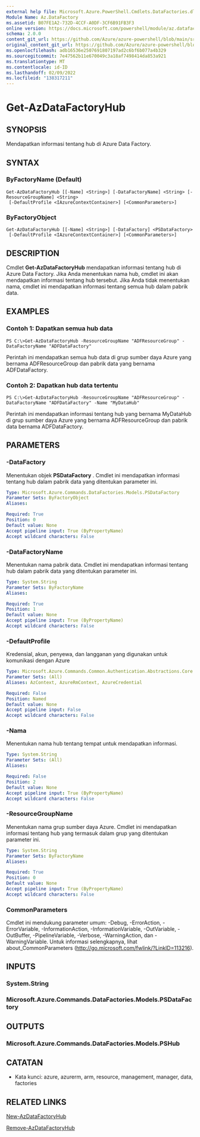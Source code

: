 ```yaml
---
external help file: Microsoft.Azure.PowerShell.Cmdlets.DataFactories.dll-Help.xml
Module Name: Az.DataFactory
ms.assetid: B07FE1A2-732D-4CCF-A0DF-3CF6B91FB3F3
online version: https://docs.microsoft.com/powershell/module/az.datafactory/get-azdatafactoryhub
schema: 2.0.0
content_git_url: https://github.com/Azure/azure-powershell/blob/main/src/DataFactory/DataFactoryV2/help/Get-AzDataFactoryHub.md
original_content_git_url: https://github.com/Azure/azure-powershell/blob/main/src/DataFactory/DataFactoryV2/help/Get-AzDataFactoryHub.md
ms.openlocfilehash: adb16536e2507691807197ad2c6bf6b077a4b329
ms.sourcegitcommit: 7e47562b11e670049c3a18af7498414da853a921
ms.translationtype: MT
ms.contentlocale: id-ID
ms.lasthandoff: 02/09/2022
ms.locfileid: "138317211"
---
```

# Get-AzDataFactoryHub

## SYNOPSIS
Mendapatkan informasi tentang hub di Azure Data Factory.

## SYNTAX

### ByFactoryName (Default)
```
Get-AzDataFactoryHub [[-Name] <String>] [-DataFactoryName] <String> [-ResourceGroupName] <String>
 [-DefaultProfile <IAzureContextContainer>] [<CommonParameters>]
```

### ByFactoryObject
```
Get-AzDataFactoryHub [[-Name] <String>] [-DataFactory] <PSDataFactory>
 [-DefaultProfile <IAzureContextContainer>] [<CommonParameters>]
```

## DESCRIPTION
Cmdlet **Get-AzDataFactoryHub** mendapatkan informasi tentang hub di Azure Data Factory.
Jika Anda menentukan nama hub, cmdlet ini akan mendapatkan informasi tentang hub tersebut.
Jika Anda tidak menentukan nama, cmdlet ini mendapatkan informasi tentang semua hub dalam pabrik data.

## EXAMPLES

### Contoh 1: Dapatkan semua hub data
```
PS C:\>Get-AzDataFactoryHub -ResourceGroupName "ADFResourceGroup" -DataFactoryName "ADFDataFactory"
```

Perintah ini mendapatkan semua hub data di grup sumber daya Azure yang bernama ADFResourceGroup dan pabrik data yang bernama ADFDataFactory.

### Contoh 2: Dapatkan hub data tertentu
```
PS C:\>Get-AzDataFactoryHub -ResourceGroupName "ADFResourceGroup" -DataFactoryName "ADFDataFactory" -Name "MyDataHub"
```

Perintah ini mendapatkan informasi tentang hub yang bernama MyDataHub di grup sumber daya Azure yang bernama ADFResourceGroup dan pabrik data bernama ADFDataFactory.

## PARAMETERS

### -DataFactory
Menentukan objek **PSDataFactory** .
Cmdlet ini mendapatkan informasi tentang hub dalam pabrik data yang ditentukan parameter ini.

```yaml
Type: Microsoft.Azure.Commands.DataFactories.Models.PSDataFactory
Parameter Sets: ByFactoryObject
Aliases:

Required: True
Position: 0
Default value: None
Accept pipeline input: True (ByPropertyName)
Accept wildcard characters: False
```

### -DataFactoryName
Menentukan nama pabrik data.
Cmdlet ini mendapatkan informasi tentang hub dalam pabrik data yang ditentukan parameter ini.

```yaml
Type: System.String
Parameter Sets: ByFactoryName
Aliases:

Required: True
Position: 1
Default value: None
Accept pipeline input: True (ByPropertyName)
Accept wildcard characters: False
```

### -DefaultProfile
Kredensial, akun, penyewa, dan langganan yang digunakan untuk komunikasi dengan Azure

```yaml
Type: Microsoft.Azure.Commands.Common.Authentication.Abstractions.Core.IAzureContextContainer
Parameter Sets: (All)
Aliases: AzContext, AzureRmContext, AzureCredential

Required: False
Position: Named
Default value: None
Accept pipeline input: False
Accept wildcard characters: False
```

### -Nama
Menentukan nama hub tentang tempat untuk mendapatkan informasi.

```yaml
Type: System.String
Parameter Sets: (All)
Aliases:

Required: False
Position: 2
Default value: None
Accept pipeline input: True (ByPropertyName)
Accept wildcard characters: False
```

### -ResourceGroupName
Menentukan nama grup sumber daya Azure.
Cmdlet ini mendapatkan informasi tentang hub yang termasuk dalam grup yang ditentukan parameter ini.

```yaml
Type: System.String
Parameter Sets: ByFactoryName
Aliases:

Required: True
Position: 0
Default value: None
Accept pipeline input: True (ByPropertyName)
Accept wildcard characters: False
```

### CommonParameters
Cmdlet ini mendukung parameter umum: -Debug, -ErrorAction, -ErrorVariable, -InformationAction, -InformationVariable, -OutVariable, -OutBuffer, -PipelineVariable, -Verbose, -WarningAction, dan -WarningVariable. Untuk informasi selengkapnya, lihat about_CommonParameters (http://go.microsoft.com/fwlink/?LinkID=113216).

## INPUTS

### System.String

### Microsoft.Azure.Commands.DataFactories.Models.PSDataFactory

## OUTPUTS

### Microsoft.Azure.Commands.DataFactories.Models.PSHub

## CATATAN
* Kata kunci: azure, azurerm, arm, resource, management, manager, data, factories

## RELATED LINKS

[New-AzDataFactoryHub](./New-AzDataFactoryHub.md)

[Remove-AzDataFactoryHub](./Remove-AzDataFactoryHub.md)


